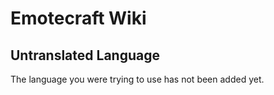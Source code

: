 # Emotecraft Wiki

## Untranslated Language

The language you were trying to use has not been added yet.
